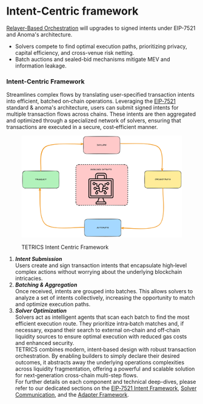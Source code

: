 # Intent-Centric framework

[Relayer-Based Orchestration](../relayer-based-orchestration.md) will upgrades to signed intents under EIP-7521 and Anoma's architecture.

* Solvers compete to find optimal execution paths, prioritizing privacy, capital efficiency, and cross-venue risk netting.
* Batch auctions and sealed-bid mechanisms mitigate MEV and information leakage.

### **Intent-Centric Framework**

Streamlines complex flows by translating user-specified transaction intents into efficient, batched on‑chain operations. Leveraging the [EIP‑7521](https://eips.ethereum.org/EIPS/eip-7521) standard & anoma's architecture, users can submit signed intents for multiple transaction flows across chains. These intents are then aggregated and optimized through a specialized network of solvers, ensuring that transactions are executed in a secure, cost‑efficient manner.

<figure><img src="../../.gitbook/assets/image (9).png" alt=""><figcaption><p>TETRICS Intent Centric Framework</p></figcaption></figure>

1. _**Intent Submission**_\
   Users create and sign transaction intents that encapsulate high‑level complex actions without worrying about the underlying blockchain intricacies.
2. _**Batching & Aggregation**_\
   Once received, intents are grouped into batches. This allows solvers to analyze a set of intents collectively, increasing the opportunity to match and optimize execution paths.
3. _**Solver Optimization**_\
   Solvers act as intelligent agents that scan each batch to find the most efficient execution route. They prioritize intra‑batch matches and, if necessary, expand their search to external on‑chain and off‑chain liquidity sources to ensure optimal execution with reduced gas costs and enhanced security.\
   TETRICS combines modern, intent‑based design with robust transaction orchestration. By enabling builders to simply declare their desired outcomes, it abstracts away the underlying operations complexities across liquidity fragmentation, offering a powerful and scalable solution for next‑generation cross-chain multi-step flows.\
   For further details on each component and technical deep-dives, please refer to our dedicated sections on the [EIP‑7521 Intent Framework](https://eips.ethereum.org/EIPS/eip-7521), [Solver Communication](solvers/), and the [Adapter Framework](../adapter-framework.md).
